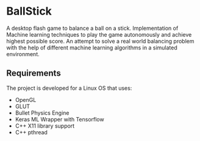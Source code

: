 # BallStick
A desktop flash game to balance a ball on a stick. Implementation of Machine learning techniques to play the game autonomously and achieve highest possible score. An attempt to solve a real world balancing problem with the help of different machine learning algorithms in a simulated environment.

## Requirements

The project is developed for a Linux OS that uses:

* OpenGL
* GLUT
* Bullet Physics Engine
* Keras ML Wrapper with Tensorflow
* C++ X11 library support
* C++ pthread
